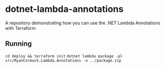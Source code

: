 # dotnet-lambda-annotations

A repository demonstrating how you can use the .NET Lambda Annotations with Terraform

## Running

`cd deploy && terraform init`
`dotnet lambda package -pl src/RyanCormack.Lambda.Annotations -o ../package.zip`
